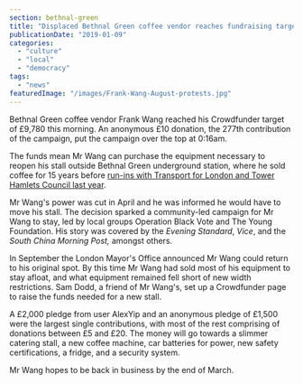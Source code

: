 ```yaml
---
section: bethnal-green
title: "Displaced Bethnal Green coffee vendor reaches fundraising target"
publicationDate: "2019-01-09"
categories: 
  - "culture"
  - "local"
  - "democracy"
tags: 
  - "news"
featuredImage: "/images/Frank-Wang-August-protests.jpg"
---
```


Bethnal Green coffee vendor Frank Wang reached his Crowdfunder target of £9,780 this morning. An anonymous £10 donation, the 277th contribution of the campaign, put the campaign over the top at 0:16am.

The funds mean Mr Wang can purchase the equipment necessary to reopen his stall outside Bethnal Green underground station, where he sold coffee for 15 years before [run-ins with Transport for London and Tower Hamlets Council last year](https://bethnalgreen.romanroadlondon.com/frank-wang-coffee-campaign-bethnal-green/).

Mr Wang's power was cut in April and he was informed he would have to move his stall. The decision sparked a community-led campaign for Mr Wang to stay, led by local groups Operation Black Vote and The Young Foundation. His story was covered by the _Evening Standard_, _Vice_, and the _South China Morning Post,_ amongst others.

In September the London Mayor's Office announced Mr Wang could return to his original spot. By this time Mr Wang had sold most of his equipment to stay afloat, and what equipment remained fell short of new width restrictions. Sam Dodd, a friend of Mr Wang's, set up a Crowdfunder page to raise the funds needed for a new stall.

A £2,000 pledge from user AlexYip and an anonymous pledge of £1,500 were the largest single contributions, with most of the rest comprising of donations between £5 and £20. The money will go towards a slimmer catering stall, a new coffee machine, car batteries for power, new safety certifications, a fridge, and a security system.

Mr Wang hopes to be back in business by the end of March.
